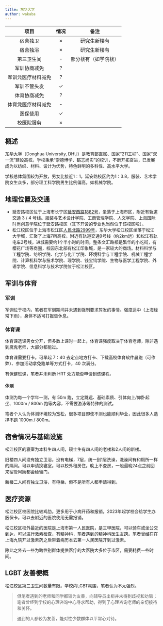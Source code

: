 ```yaml
---
title: 东华大学
author: wakaba
---
```


|        项目        | 情况 |     备注     |
| :----------------: | :--: | :----------: |
|      宿舍独卫      |  ✗  |  研究生新楼有  |
|      宿舍独浴      |  ✗   |研究生新楼有  |
|     第三卫生间     |  -   |部分楼有（如学院楼）  |
|    军训协商减免    |  ?   |    |
| 军训凭医疗材料减免 |  ?   |    |
|    军训不管头发    |  ✓   |  |
|    体育协商减免    |  ?   |    |
| 体育凭医疗材料减免 |  -   |    |
|      医保使用      |  ✓   |    |
|     校医院服务     |   ✗  |    |

## 概述

[东华大学](https://www.dhu.edu.cn/)（Donghua University, DHU）是教育部直属、国家“211工程”、国家“双一流”建设高校。学校秉承“崇德博学、砺志尚实”的校训，不断开拓奋进，已发展成为以纺织、材料、设计为优势，特色鲜明的多科性、高水平大学。

学校总体氛围较为开放，男女比接近1：1，延安路校区约为1：3.8，服装、艺术学院女生众多，部分理工科学院男生比例偏高，如机械学院。

## 地理位置及交通

- 延安路校区位于上海市长宁区[延安西路1882号](https://surl.amap.com/XpZezF33wy)，坐落于上海市区，附近有轨道交通 3 / 4 号线。服装与艺术设计学院、工商管理学院、人文学院、上海国际时尚创意学院位于延安路校区（其下开设的专业也当然位于该校区啦）。
- 松江校区位于上海市松江区[人民北路2999号](https://surl.amap.com/XFnvvtj3E9)，东华大学松江校区坐落于松江大学城，汇聚了上海7所高校。附近有轨道交通9号线（约2km远）和松江有轨电车2号线，进城需要约1个半小时的时间。整条文汇路都是繁华的小吃街，有樱花广场等商圈，校园东北部有松江印象城，是一家较大的商场。材料科学与工程学院、纺织学院、化学与化工学院、环境科学与工程学院、机械工程学院、计算机科学与技术学院、理学院、钱宝钧学院、生物与医学工程学院、外语学院、信息科学与技术学院位于松江校区。

## 军训与体育

### 军训

军训位于校内，笔者在军训期间并未遇到强制要求剪发的事情。强度适中（上海经常下雨），身体不适可打报告休息。

### 体育课

体育课选课男女分开，但多数上课时一起上，体育课强度取决于体育老师，除非遇到魔鬼老师，大部分都能过。

体育课需要打卡，可早起 7：40 去定点地方打卡、下载高校体育软件晨跑（可作弊）、参加活动拿免跑单等方式打卡，40 次满分。

有保健班课，笔者并未判断 HRT 处方能否申请到该课程。

#### 体测

体测为每一个学年一测，有 50m 跑，立定跳远、基础素质、引体向上/仰卧起坐、1000m / 800m 跑等内容，不需要游泳等特殊的测试。

笔者个人认为体测环境较为宽松，很多项目即使不测也能顺利毕业，因此很多人选择不跑 1000m / 800m。

## 宿舍情况与基础设施

松江校区的寝室为本科生四人间，硕士生有四人间的老楼和2人间的新楼。

旧楼四人间没有独立卫浴，没有电梯，7层，统一到1层洗澡，洗澡间有和厕所一样的隔间。可以申请换寝室，可以校外租房住，晚上不查房，一般最晚24点之前回来宿管阿姨都会给留门。

新楼二人间有独立卫浴，有电梯，但不是所有人都申请得到。

## 医疗资源

松江校区校医院比较鸡肋，更多用于小病开药和报销，2023年起学校会给学生办医保卡，可以去附近的医院使用无需报销。

松江校区校外最近的医院是上海市第一人民医院，是三甲医院，可以骑车或坐公交到达，可以进行激素检查，有精神科，笔者遇到的精神科医生友跨。笔者曾经在在上海九院开过激素药之后带着病历本去第一人民医院开到过激素。

除此之外去一些为跨性别群体提供医疗的大医院大多位于市区，需要耗费一些时间。

## LGBT 友善梗概

松江校区第三卫生间数量有限。学校内LGBT氛围，笔者认为不太强烈。

> 但笔者遇到的老师和同学都较为友善，向辅导员出柜并未得到歧视和劝阻；笔者曾经到学校的心理咨询中心寻求帮助，得到了心理咨询老师的亲切接待和关怀。
>
> 遇到的人都较为友善，能对性少数群体以平常心对待。
